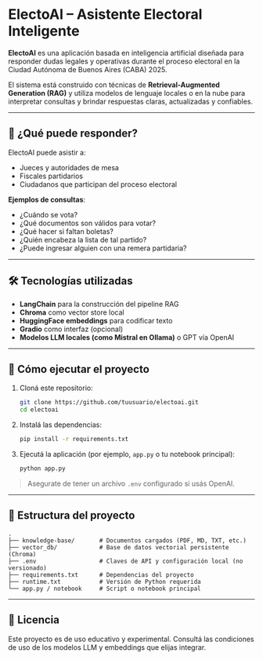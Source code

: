 # ElectoAI – Asistente Electoral Inteligente

**ElectoAI** es una aplicación basada en inteligencia artificial diseñada para responder dudas legales y operativas durante el proceso electoral en la Ciudad Autónoma de Buenos Aires (CABA) 2025.

El sistema está construido con técnicas de **Retrieval-Augmented Generation (RAG)** y utiliza modelos de lenguaje locales o en la nube para interpretar consultas y brindar respuestas claras, actualizadas y confiables.

---

## 🧠 ¿Qué puede responder?

ElectoAI puede asistir a:

- Jueces y autoridades de mesa
- Fiscales partidarios
- Ciudadanos que participan del proceso electoral

**Ejemplos de consultas**:
- ¿Cuándo se vota?
- ¿Qué documentos son válidos para votar?
- ¿Qué hacer si faltan boletas?
- ¿Quién encabeza la lista de tal partido?
- ¿Puede ingresar alguien con una remera partidaria?

---

## 🛠️ Tecnologías utilizadas

- **LangChain** para la construcción del pipeline RAG
- **Chroma** como vector store local
- **HuggingFace embeddings** para codificar texto
- **Gradio** como interfaz (opcional)
- **Modelos LLM locales (como Mistral en Ollama)** o GPT vía OpenAI

---

## 🚀 Cómo ejecutar el proyecto

1. Cloná este repositorio:
   ```bash
   git clone https://github.com/tuusuario/electoai.git
   cd electoai
   ```

2. Instalá las dependencias:
   ```bash
   pip install -r requirements.txt
   ```

3. Ejecutá la aplicación (por ejemplo, `app.py` o tu notebook principal):
   ```bash
   python app.py
   ```

> Asegurate de tener un archivo `.env` configurado si usás OpenAI.

---

## 📁 Estructura del proyecto

```
.
├── knowledge-base/       # Documentos cargados (PDF, MD, TXT, etc.)
├── vector_db/            # Base de datos vectorial persistente (Chroma)
├── .env                  # Claves de API y configuración local (no versionado)
├── requirements.txt      # Dependencias del proyecto
├── runtime.txt           # Versión de Python requerida
└── app.py / notebook     # Script o notebook principal
```

---

## 📄 Licencia

Este proyecto es de uso educativo y experimental. Consultá las condiciones de uso de los modelos LLM y embeddings que elijas integrar.
